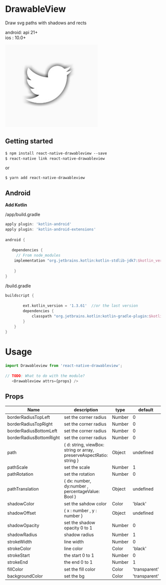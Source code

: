# DrawableView

Draw svg paths with shadows and rects

android: api 21+   
ios : 10.0+   

<img src="./src/demo.jpg" width="300">


## Getting started

`$ npm install react-native-drawableview --save`  
`$ react-native link react-native-drawableview`  
  
or

`$ yarn add react-native-drawableview `
    
## Android

**Add Kotlin**

/app/build.gradle 

```gradle
apply plugin: 'kotlin-android' 
apply plugin: 'kotlin-android-extensions'

android {

   dependencies {
     // From node_modules
    implementation "org.jetbrains.kotlin:kotlin-stdlib-jdk7:$kotlin_version"
  
    }
}

```

/build.gradle

```gradle
buildscript {

        ext.kotlin_version = '1.3.61'  //or the last version
        dependencies {
            classpath "org.jetbrains.kotlin:kotlin-gradle-plugin:$kotlin_version"
        }
    }
}

```

# Usage
```javascript
import Drawableview from 'react-native-drawableview';

// TODO: What to do with the module?
   <Drawableview attrs={props} />
```


## Props   

| Name | description | type | default |
| --- | --- | --- | --- |
| borderRadiusTopLeft | set the corner radius | Number | 0 |
| borderRadiusTopRight | set the corner radius | Number | 0 |
| borderRadiusBottomLeft | set the corner radius | Number | 0 |
| borderRadiusBottomRight | set the corner radius | Number | 0 |
| path | { d: string, viewBox: string or array, preserveAspectRatio: string } | Object | undefined |
| pathScale | set the scale | Number | 1 |
| pathRotation | set the rotation | Number | 0 |
| pathTranslation | { dx: number, dy:number , percentageValue: Bool }  | Object | undefined |
| shadowColor | set the sahdow color  | Color | 'black' |
| shadowOffset |{ x : number , y : number  } | Object | undefined |
| shadowOpacity | set the shadow opacity 0 to 1  | Number | 0 |
| shadowRadius | shadow radius | Number | 1 |
| strokeWidth | line width | Number | 0 |
| strokeColor | line color | Color | 'black' |
| strokeStart | the start 0 to 1 | Number | 0 |
| strokeEnd | the end 0 to 1 | Number | 1 |
| fillColor | set the fill color  | Color | 'transparent' |
| backgroundColor | set the bg | Color | 'transparent' |

